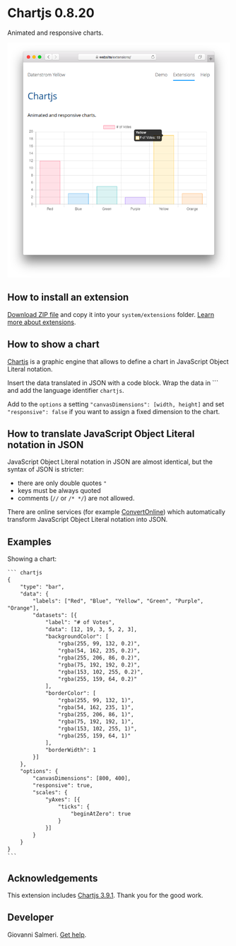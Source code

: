 Chartjs 0.8.20
=================
Animated and responsive charts.

<p align="center"><img src="SCREENSHOT.png?raw=true" alt="Screenshot"></p>

## How to install an extension

[Download ZIP file](https://github.com/GiovanniSalmeri/yellow-chartjs/archive/refs/heads/main.zip) and copy it into your `system/extensions` folder. [Learn more about extensions](https://github.com/annaesvensson/yellow-update).

## How to show a chart

[Chartjs](https://www.chartjs.org/) is a graphic engine that allows to define a chart in JavaScript Object Literal notation. 

Insert the data translated in JSON with a code block. Wrap the data in \`\`\` and add the language identifier `chartjs`.

Add to the `options` a setting `"canvasDimensions": [width, height]` and set `"responsive": false` if you want to assign a fixed dimension to the chart.

## How to translate JavaScript Object Literal notation in JSON

JavaScript Object Literal notation in JSON are almost identical, but the syntax of JSON is stricter:

+ there are only double quotes `"`
+ keys must be always quoted
+ comments (`//` or `/* */`) are not allowed.

There are online services (for example [ConvertOnline](https://www.convertonline.io/convert/js-to-json)) which automatically transform JavaScript Object Literal notation into JSON.

## Examples

Showing a chart:

    ``` chartjs
    {
        "type": "bar",
        "data": {
            "labels": ["Red", "Blue", "Yellow", "Green", "Purple", "Orange"],
            "datasets": [{
                "label": "# of Votes",
                "data": [12, 19, 3, 5, 2, 3],
                "backgroundColor": [
                    "rgba(255, 99, 132, 0.2)",
                    "rgba(54, 162, 235, 0.2)",
                    "rgba(255, 206, 86, 0.2)",
                    "rgba(75, 192, 192, 0.2)",
                    "rgba(153, 102, 255, 0.2)",
                    "rgba(255, 159, 64, 0.2)"
                ],
                "borderColor": [
                    "rgba(255, 99, 132, 1)",
                    "rgba(54, 162, 235, 1)",
                    "rgba(255, 206, 86, 1)",
                    "rgba(75, 192, 192, 1)",
                    "rgba(153, 102, 255, 1)",
                    "rgba(255, 159, 64, 1)"
                ],
                "borderWidth": 1
            }]
        },
        "options": {
            "canvasDimensions": [800, 400],
            "responsive": true,
            "scales": {
                "yAxes": [{
                    "ticks": {
                        "beginAtZero": true
                    }
                }]
            }
        }
    }
    ```

## Acknowledgements

This extension includes [Chartjs 3.9.1](https://www.chartjs.org/). Thank you for the good work.

## Developer

Giovanni Salmeri. [Get help](https://datenstrom.se/yellow/help/).
